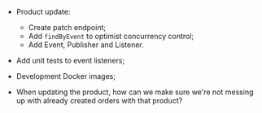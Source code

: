 - Product update:
  - Create patch endpoint;
  - Add `findByEvent` to optimist concurrency control;
  - Add Event, Publisher and Listener.
- Add unit tests to event listeners;
- Development Docker images;
  

- When updating the product, how can we make sure we're not messing up with already created orders with
that product?